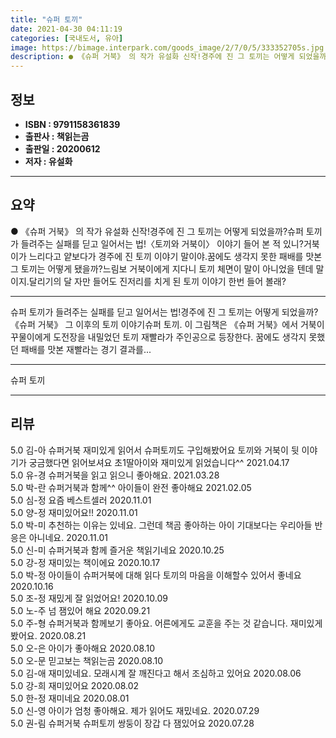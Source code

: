 ```yaml
---
title: "슈퍼 토끼"
date: 2021-04-30 04:11:19
categories: [국내도서, 유아]
image: https://bimage.interpark.com/goods_image/2/7/0/5/333352705s.jpg
description: ● 《슈퍼 거북》 의 작가 유설화 신작!경주에 진 그 토끼는 어떻게 되었을까?슈퍼 토끼가 들려주는 실패를 딛고 일어서는 법!〈토끼와 거북이〉 이야기 들어 본 적 있니?거북이가 느리다고 얕보다가 경주에 진 토끼 이야기 말이야.꿈에도 생각지 못한 패배를 맛본 그 토끼는 어떻게 됐을까?느림
---
```


## **정보**

- **ISBN : 9791158361839**
- **출판사 : 책읽는곰**
- **출판일 : 20200612**
- **저자 : 유설화**

------



## **요약**

●  《슈퍼 거북》 의 작가 유설화 신작!경주에 진 그 토끼는 어떻게 되었을까?슈퍼 토끼가 들려주는 실패를 딛고 일어서는 법!〈토끼와 거북이〉 이야기 들어 본 적 있니?거북이가 느리다고 얕보다가 경주에 진 토끼 이야기 말이야.꿈에도 생각지 못한 패배를 맛본 그 토끼는 어떻게 됐을까?느림보 거북이에게 지다니 토끼 체면이 말이 아니었을 텐데 말이지.달리기의 달 자만 들어도 진저리를 치게 된 토끼 이야기 한번 들어 볼래?

------

슈퍼 토끼가 들려주는 실패를 딛고 일어서는 법!경주에 진 그 토끼는 어떻게 되었을까?《슈퍼 거북》 그 이후의 토끼 이야기슈퍼 토끼. 이 그림책은 《슈퍼 거북》에서 거북이 꾸물이에게 도전장을 내밀었던 토끼 재빨라가 주인공으로 등장한다. 꿈에도 생각지 못했던 패배를 맛본 재빨라는 경기 결과를... 

------


슈퍼 토끼 

------


## **리뷰** 

5.0 김-아 슈퍼거북 재미있게 읽어서 슈퍼토끼도 구입해봤어요
토끼와 거북이 뒷 이야기가 궁금했다면 읽어보셔요
초1딸아이와 재미있게 읽었습니다^^ 2021.04.17 <br/>5.0 유-경 슈퍼거북을 읽고 읽으니 좋아해요. 2021.03.28 <br/>5.0 박-란 슈퍼거북과 함께^^ 아이들이 완전 좋아해요   2021.02.05 <br/>5.0 심-정 요즘 베스트셀러 2020.11.01 <br/>5.0 양-정 재미있어요!! 2020.11.01 <br/>5.0 박-미  추천하는 이유는 있네요. 그런데 책곰 좋아하는 아이 기대보다는 우리아들 반응은 아니네요. 2020.11.01 <br/>5.0 신-미 슈퍼거북과 함께 즐거운 책읽기네요 2020.10.25 <br/>5.0 강-정 재미있는 책이에요 2020.10.17 <br/>5.0 박-정 아이들이 슈퍼거북에 대해 읽다 토끼의 마음을 이해할수 있어서 좋네요 2020.10.16 <br/>5.0 조-정 재밌게 잘 읽었어요! 2020.10.09 <br/>5.0 노-주 넘 잼있어 해요 2020.09.21 <br/>5.0 주-형 슈퍼거북과 함께보기 좋아요. 어른에게도 교훈을 주는 것 같습니다. 재미있게 봤어요. 2020.08.21 <br/>5.0 오-은 아이가 좋아해요 2020.08.10 <br/>5.0 오-문 믿고보는 책읽는곰 2020.08.10 <br/>5.0 김-애 재미있네요. 모래시계 잘 깨진다고 해서 조심하고 있어요 2020.08.06 <br/>5.0 강-희 재미있어요 2020.08.02 <br/>5.0 한-정 재미네요 2020.08.01 <br/>5.0 신-영 아이가 엄청 좋아해요. 제가 읽어도 재밌네요. 2020.07.29 <br/>5.0 권-림 슈퍼거북 슈퍼토끼 쌍둥이 장갑 다 잼있어요 2020.07.28 <br/>